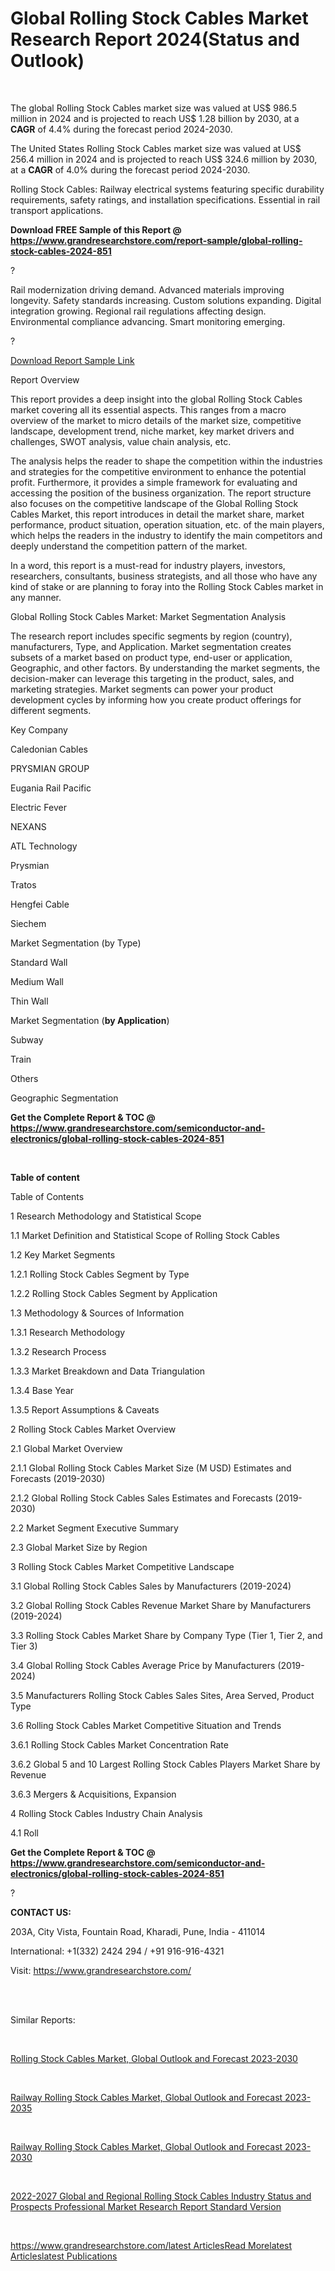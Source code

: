 <h1>Global Rolling Stock Cables Market Research Report 2024(Status and Outlook)</h1><br/><p>The global Rolling Stock Cables market size was valued at US$ 986.5 million in 2024 and is projected to reach US$ 1.28 billion by 2030, at a <strong>CAGR</strong> of 4.4% during the forecast period 2024-2030.</p>
 
 
 
 <p>The United States Rolling Stock Cables market size was valued at US$ 256.4 million in 2024 and is projected to reach US$ 324.6 million by 2030, at a <strong>CAGR</strong> of 4.0% during the forecast period 2024-2030.</p>
 
 
 
 <p>Rolling Stock Cables: Railway electrical systems featuring specific durability requirements, safety ratings, and installation specifications. Essential in rail transport applications.</p>
 
 
 
 <div><b>Download FREE Sample of this Report @ <a href="https://www.grandresearchstore.com/report-sample/global-rolling-stock-cables-2024-851">https://www.grandresearchstore.com/report-sample/global-rolling-stock-cables-2024-851</a></b></div>
 
 
 
 <p>? </p>
 
 
 
 <p>Rail modernization driving demand. Advanced materials improving longevity. Safety standards increasing. Custom solutions expanding. Digital integration growing. Regional rail regulations affecting design. Environmental compliance advancing. Smart monitoring emerging.</p>
 
 
 
 <p>? </p>
 
 
 
 <p><a href="https://www.grandresearchstore.com/mr-admin/report-sample/global-rolling-stock-cables-2024-851">Download Report Sample Link</a></p>
 
 
 
 <p>Report Overview</p>
 
 
 
 <p>This report provides a deep insight into the global Rolling Stock Cables market covering all its essential aspects. This ranges from a macro overview of the market to micro details of the market size, competitive landscape, development trend, niche market, key market drivers and challenges, SWOT analysis, value chain analysis, etc.</p>
 
 
 
 <p>The analysis helps the reader to shape the competition within the industries and strategies for the competitive environment to enhance the potential profit. Furthermore, it provides a simple framework for evaluating and accessing the position of the business organization. The report structure also focuses on the competitive landscape of the Global Rolling Stock Cables Market, this report introduces in detail the market share, market performance, product situation, operation situation, etc. of the main players, which helps the readers in the industry to identify the main competitors and deeply understand the competition pattern of the market.</p>
 
 
 
 <p>In a word, this report is a must-read for industry players, investors, researchers, consultants, business strategists, and all those who have any kind of stake or are planning to foray into the Rolling Stock Cables market in any manner.</p>
 
 
 
 <p>Global Rolling Stock Cables Market: Market Segmentation Analysis</p>
 
 
 
 <p>The research report includes specific segments by region (country), manufacturers, Type, and Application. Market segmentation creates subsets of a market based on product type, end-user or application, Geographic, and other factors. By understanding the market segments, the decision-maker can leverage this targeting in the product, sales, and marketing strategies. Market segments can power your product development cycles by informing how you create product offerings for different segments.</p>
 
 
 
 <p>Key Company</p>
 
 
 
 <p>Caledonian Cables</p>
 
 
 
 <p>PRYSMIAN GROUP</p>
 
 
 
 <p>Eugania Rail Pacific</p>
 
 
 
 <p>Electric Fever</p>
 
 
 
 <p>NEXANS</p>
 
 
 
 <p>ATL Technology</p>
 
 
 
 <p>Prysmian</p>
 
 
 
 <p>Tratos</p>
 
 
 
 <p>Hengfei Cable</p>
 
 
 
 <p>Siechem</p>
 
 
 
 <p>Market Segmentation (by Type)</p>
 
 
 
 <p>Standard Wall</p>
 
 
 
 <p>Medium Wall</p>
 
 
 
 <p>Thin Wall</p>
 
 
 
 <p>Market Segmentation (<strong>by Application</strong>)</p>
 
 
 
 <p>Subway</p>
 
 
 
 <p>Train</p>
 
 
 
 <p>Others</p>
 
 
 
 <p>Geographic Segmentation</p>
 
 
 
 <div><b>Get the Complete Report & TOC @ <a href="https://www.grandresearchstore.com/semiconductor-and-electronics/global-rolling-stock-cables-2024-851">https://www.grandresearchstore.com/semiconductor-and-electronics/global-rolling-stock-cables-2024-851</a></b></div>
 
 
 
 <p><br />
 
 <b>Table of content</b></p>
 
 
 
 <p>Table of Contents<br />
 
 1 Research Methodology and Statistical Scope<br />
 
 1.1 Market Definition and Statistical Scope of Rolling Stock Cables<br />
 
 1.2 Key Market Segments<br />
 
 1.2.1 Rolling Stock Cables Segment by Type<br />
 
 1.2.2 Rolling Stock Cables Segment by Application<br />
 
 1.3 Methodology & Sources of Information<br />
 
 1.3.1 Research Methodology<br />
 
 1.3.2 Research Process<br />
 
 1.3.3 Market Breakdown and Data Triangulation<br />
 
 1.3.4 Base Year<br />
 
 1.3.5 Report Assumptions & Caveats<br />
 
 2 Rolling Stock Cables Market Overview<br />
 
 2.1 Global Market Overview<br />
 
 2.1.1 Global Rolling Stock Cables Market Size (M USD) Estimates and Forecasts (2019-2030)<br />
 
 2.1.2 Global Rolling Stock Cables Sales Estimates and Forecasts (2019-2030)<br />
 
 2.2 Market Segment Executive Summary<br />
 
 2.3 Global Market Size by Region<br />
 
 3 Rolling Stock Cables Market Competitive Landscape<br />
 
 3.1 Global Rolling Stock Cables Sales by Manufacturers (2019-2024)<br />
 
 3.2 Global Rolling Stock Cables Revenue Market Share by Manufacturers (2019-2024)<br />
 
 3.3 Rolling Stock Cables Market Share by Company Type (Tier 1, Tier 2, and Tier 3)<br />
 
 3.4 Global Rolling Stock Cables Average Price by Manufacturers (2019-2024)<br />
 
 3.5 Manufacturers Rolling Stock Cables Sales Sites, Area Served, Product Type<br />
 
 3.6 Rolling Stock Cables Market Competitive Situation and Trends<br />
 
 3.6.1 Rolling Stock Cables Market Concentration Rate<br />
 
 3.6.2 Global 5 and 10 Largest Rolling Stock Cables Players Market Share by Revenue<br />
 
 3.6.3 Mergers & Acquisitions, Expansion<br />
 
 4 Rolling Stock Cables Industry Chain Analysis<br />
 
 4.1 Roll</p>
 
 
 
 <div><b>Get the Complete Report & TOC @ <a href="https://www.grandresearchstore.com/semiconductor-and-electronics/global-rolling-stock-cables-2024-851">https://www.grandresearchstore.com/semiconductor-and-electronics/global-rolling-stock-cables-2024-851</a></b></div>
 
 
 
 <p>? </p>
 
 
 
 <p><b>CONTACT US:</b><br />
 
 203A, City Vista, Fountain Road, Kharadi, Pune, India - 411014<br />
 
 International: +1(332) 2424 294 / +91 916-916-4321<br />
 
 Visit: <a href="https://www.grandresearchstore.com/">https://www.grandresearchstore.com/</a><br />
 
 <br />
 
 <br />
 
 Similar Reports:<br />
 
 <br />
 
 <a href="https://www.grandresearchstore.com/semiconductor-and-electronics/global-rolling-stock-cables-forecast-2023-2030-974">Rolling Stock Cables Market, Global Outlook and Forecast 2023-2030</a><br />
 
 <br />
 
 <a href="https://www.grandresearchstore.com/machines/global-railway-rolling-stock-cables-forecast-2023-2035-266">Railway Rolling Stock Cables Market, Global Outlook and Forecast 2023-2035</a><br />
 
 <br />
 
 <a href="https://www.grandresearchstore.com/machines/global-railway-rolling-stock-cables-forecast-2023-2030-788">Railway Rolling Stock Cables Market, Global Outlook and Forecast 2023-2030</a><br />
 
 <br />
 
 <a href="https://www.grandresearchstore.com/machines/global-regional-rolling-stock-cables-2022-2027-674">2022-2027 Global and Regional Rolling Stock Cables Industry Status and Prospects Professional Market Research Report Standard Version</a><br />
 
 <br />
 
 <a href="https://gyeongbokgung.com">https://www.grandresearchstore.com/</a><a href="https://hallyeomaritime.com">latest Articles</a><a href="https://jingwansa.com">Read More</a><a href="https://nguoiviet.jp/">latest Articles</a><a href="https://www.intelmarketresearch.com/">latest Publications</a></p>